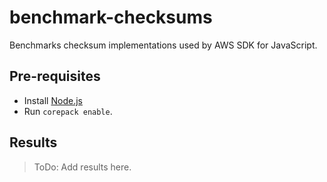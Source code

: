 # benchmark-checksums

Benchmarks checksum implementations used by AWS SDK for JavaScript.

## Pre-requisites

- Install [Node.js](https://nodejs.org/)
- Run `corepack enable`.

## Results

> ToDo: Add results here.
